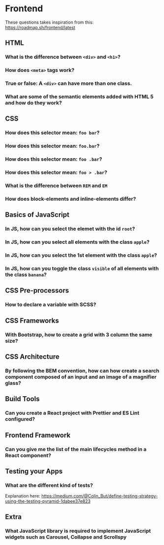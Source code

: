 # Frontend

These questions takes inspiration from this: https://roadmap.sh/frontend/latest

## HTML
### What is the difference between `<div>` and `<h1>`?
### How does `<meta>` tags work?
### True or false: A `<div>` can have more than one class.
### What are some of the semantic elements added with HTML 5 and how do they work?

## CSS
### How does this selector mean: `foo bar`?
### How does this selector mean: `foo.bar`?
### How does this selector mean: `foo .bar`?
### How does this selector mean: `foo > .bar`?
### What is the difference between `REM` and `EM`
### How does block-elements and inline-elements differ?

## Basics of JavaScript
### In JS, how can you select the elemet with the id `root`?
### In JS, how can you select all elements with the class `apple`?
### In JS, how can you select the 1st element with the class `apple`?
### In JS, how can you toggle the class `visible` of all elements with the class `banana`?

## CSS Pre-processors
### How to declare a variable with SCSS?

## CSS Frameworks
### With Bootstrap, how to create a grid with 3 column the same size?

## CSS Architecture
### By following the BEM convention, how can how create a search component composed of an input and an image of a magnifier glass?

## Build Tools
### Can you create a React project with Prettier and ES Lint configured?

## Frontend Framework
### Can you give me the list of the main lifecycles method in a React component?

## Testing your Apps
### What are the different kind of tests?
[](https://miro.medium.com/max/2400/1*S-WQ9KwM7kkmwKWy41SPYw.png)
Explanation here: https://medium.com/@Colin_But/define-testing-strategy-using-the-testing-pyramid-1dabee37e823

## Extra
### What JavaScript library is required to implement JavaScript widgets such as Carousel, Collapse and Scrollspy

